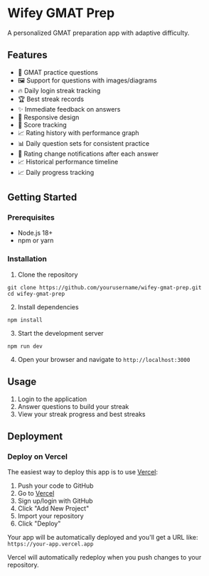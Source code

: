 # Wifey GMAT Prep

A personalized GMAT preparation app with adaptive difficulty.

## Features

- 📝 GMAT practice questions
- 🖼️ Support for questions with images/diagrams
- 🔥 Daily login streak tracking
- 🏆 Best streak records
- ✨ Immediate feedback on answers
- 📱 Responsive design
- 🎯 Score tracking
- 📈 Rating history with performance graph
- 📊 Daily question sets for consistent practice
- 📝 Rating change notifications after each answer
- 📈 Historical performance timeline
- 📈 Daily progress tracking

## Getting Started

### Prerequisites

- Node.js 18+
- npm or yarn

### Installation

1. Clone the repository

```
git clone https://github.com/yourusername/wifey-gmat-prep.git
cd wifey-gmat-prep
```

2. Install dependencies

```
npm install
```

3. Start the development server

```
npm run dev
```

4. Open your browser and navigate to `http://localhost:3000`

## Usage

1. Login to the application
2. Answer questions to build your streak
3. View your streak progress and best streaks

## Deployment

### Deploy on Vercel

The easiest way to deploy this app is to use [Vercel](https://vercel.com):

1. Push your code to GitHub
2. Go to [Vercel](https://vercel.com)
3. Sign up/login with GitHub
4. Click "Add New Project"
5. Import your repository
6. Click "Deploy"

Your app will be automatically deployed and you'll get a URL like: `https://your-app.vercel.app`

Vercel will automatically redeploy when you push changes to your repository.

